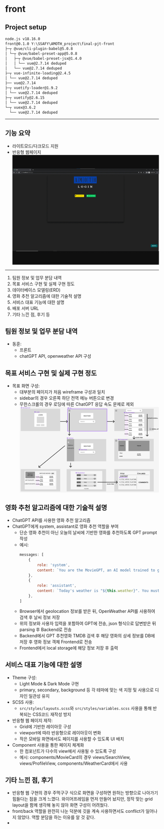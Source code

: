 # front

## Project setup
```
node.js v18.16.0
front@0.1.0 Y:\SSAFY\AMOTH_project\final-pjt-front
├─┬ @vue/cli-plugin-babel@5.0.8
│ └─┬ @vue/babel-preset-app@5.0.8
│   ├─┬ @vue/babel-preset-jsx@1.4.0
│   │ └── vue@2.7.14 deduped
│   └── vue@2.7.14 deduped
├─┬ vue-infinite-loading@2.4.5
│ └── vue@2.7.14 deduped
├── vue@2.7.14
├─┬ vuetify-loader@1.9.2
│ └── vue@2.7.14 deduped
├─┬ vuetify@2.6.15
│ └── vue@2.7.14 deduped
└─┬ vuex@3.6.2
  └── vue@2.7.14 deduped
```
----
## 기능 요약
- 라이트모드/다크모드 지원
- 반응형 웹페이지
![GIF](../README_assets/pages.gif)
----
1. 팀원 정보 및 업무 분담 내역
2. 목표 서비스 구현 및 실제 구현 정도
3. 데이터베이스 모델링(ERD)
4. 영화 추천 알고리즘에 대한 기술적 설명
5. 서비스 대표 기능에 대한 설명
6. 배포 서버 URL
7. 기타 느낀 점, 후기 등

## 팀원 정보 및 업무 분담 내역
- 동훈:
  - 프론트
  - chatGPT API, openweather API 구성

## 목표 서비스 구현 및 실제 구현 정도
- 목표 화면 구성:
  - 대부분의 페이지가 처음 wireframe 구성과 일치
  - sidebar의 경우 오른쪽 하단 전역 메뉴 버튼으로 변경
  - 무한스크롤의 경우 로딩에 따른 ChatGPT 응답 속도 문제로 제외
	![image](../README_assets/wireframe.png)

## 영화 추천 알고리즘에 대한 기술적 설명
- ChatGPT API를 사용한 영화 추천 알고리즘
- ChatGPT에게 system, assistant로 영화 추천 역할을 부여
  - 단순 영화 추천이 아닌 오늘의 날씨에 기반한 영화를 추천하도록 GPT prompt 작성
  - 예시:
	```Javascript
	messages: [
		{
			role: 'system',
			content: `You are the MovieGPT, an AI model trained to give people movie suggestion that fits perfectly for the weather.`
		},
		{
			role: 'assistant',
			content: `Today's weather is "${this.weather}". You must give user suggestion based on the weather. Explain your suggestion related to the weather.`
		},
	]
	```
  - Browser에서 geolocation 정보를 받은 뒤, OpenWeather API를 사용하여 검색 후 날씨 정보 저장
  - 위의 정보와 사용자 입력을 포함하여 GPT에 전송, json 형식으로 답변받은 뒤 parsing 후 Backend로 전송
  - Backend에서 GPT 추천영화 TMDB 검색 후 해당 영화의 상세 정보를 DB에 저장 후 영화 정보 객체 Frontend로 전송
  - Frontend에서 local storage에 해당 정보 저장 후 출력

## 서비스 대표 기능에 대한 설명
- Theme 구성:
  - Light Mode & Dark Mode 구현 
  - primary, secondary, background 등 각 테마에 맞는 색 지정 및 사용으로 디자인 일관성 유지
- SCSS 사용:
  - `src/styles/layouts.scss`와 `src/styles/variables.scss` 사용을 통해 반복되는 CSS코드 재작성 방지
- 반응형 웹 페이지 제작:
  - Grid에 기반한 레이아웃 구성
  - viewport에 따라 반응형으로 레이아웃이 변화
  - 작은 모바일 화면에서도 페이지를 사용할 수 있도록 UI 배치
- Component 사용을 통한 페이지 체계화
  - 한 컴포넌트가 다수의 view에서 사용될 수 있도록 구성
  - 예시: components/MovieCard의 경우 views/SearchView, views/ProfileView, components/WeatherCard에서 사용

## 기타 느낀 점, 후기
- 반응형 웹 구현의 경우 주먹구구 식으로 화면을 구성하면 원하는 방향으로 나아가기 힘들다는 점을 크게 느꼈다. 와이어프레임을 먼저 만들어 놨지만, 정작 맞는 grid layout을 함께 생각해 놓지 않아 화면 구성이 어려웠다.
- front/back 역할을 완전히 나눈 덕분에 깃을 계속 사용하면서도 conflict가 일어나지 않았다. 역할 분담을 하는 이유를 알 것 같다.
- 